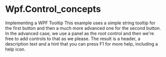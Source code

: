 # Wpf.Control_concepts
Implementing a WPF Tooltip
This example uses a simple string tooltip for the first button and then a much more advanced one for the second button. In the advanced case, we use a panel as the root control and then we're free to add controls to that as we please. The result is a header, a description text and a hint that you can press F1 for more help, including a help icon.
